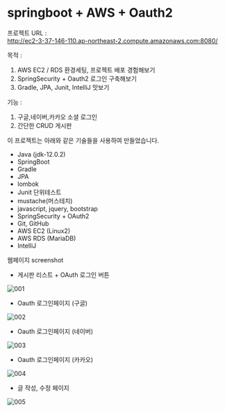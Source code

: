 # springboot + AWS + Oauth2 

프로젝트 URL :    
http://ec2-3-37-146-110.ap-northeast-2.compute.amazonaws.com:8080/   

목적 :    
1. AWS EC2 / RDS 환경세팅, 프로젝트 배포 경험해보기   
2. SpringSecurity + Oauth2 로그인 구축해보기
3. Gradle, JPA, Junit, IntelliJ 맛보기 

기능 : 
1. 구글,네이버,카카오 소셜 로그인    
2. 간단한 CRUD 게시판   

이 프로젝트는 아래와 같은 기술들을 사용하여 만들었습니다.  
* Java (jdk-12.0.2) 
* SpringBoot 
* Gradle
* JPA
* lombok
* Junit 단위테스트
* mustache(머스테치)
* javascript, jquery, bootstrap
* SpringSecurity + OAuth2
* Git, GitHub
* AWS EC2 (Linux2)
* AWS RDS (MariaDB)
* IntelliJ

웹페이지 screenshot    

* 게시판 리스트 + OAuth 로그인 버튼    

![001](https://user-images.githubusercontent.com/48856906/157448115-de00eda6-5fd6-46d5-9bb9-a9ecf3c347c2.PNG)

* Oauth 로그인페이지 (구글)

![002](https://user-images.githubusercontent.com/48856906/157448178-e42a3dd5-3ba3-4286-955c-2bfbd19d1dec.PNG)

* Oauth 로그인페이지 (네이버)

![003](https://user-images.githubusercontent.com/48856906/157448185-9c135595-c8ba-45a4-b81b-6d909cb62302.PNG)

* Oauth 로그인페이지 (카카오)

![004](https://user-images.githubusercontent.com/48856906/157448196-9aee17ee-5d5c-4701-86b9-18fed135fb8c.PNG)

* 글 작성, 수정 페이지   

![005](https://user-images.githubusercontent.com/48856906/157448205-2a0f9c0a-e25b-42f3-9e34-1edda227988d.PNG)



